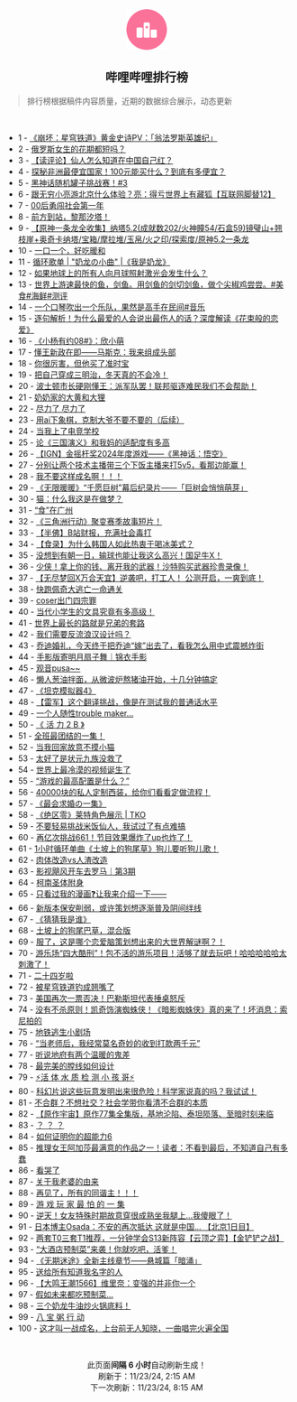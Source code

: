<div align="center">
    <img src="./assets/icon_rank.png" alt="logo" />
    <h2>哔哩哔哩排行榜</h>
</div>

> 排行榜根据稿件内容质量，近期的数据综合展示，动态更新

<br />

<ul><li><span>1 - <a href=https://www.bilibili.com/BV1GeUUYREXy target=_blank>《崩坏：星穹铁道》黄金史诗PV：「翁法罗斯英雄纪」</a></span></li><li><span>2 - <a href=https://www.bilibili.com/BV1WeUfYvERr target=_blank>俄罗斯女生的花期都短吗？</a></span></li><li><span>3 - <a href=https://www.bilibili.com/BV1y1BvYCENB target=_blank>【读评论】仙人怎么知道在中国自己红？</a></span></li><li><span>4 - <a href=https://www.bilibili.com/BV1h6UUYDEY3 target=_blank>探秘非洲最便宜国家！100元能买什么？到底有多便宜？</a></span></li><li><span>5 - <a href=https://www.bilibili.com/BV184SAYdELT target=_blank>黑神话随机罐子挑战赛！#3</a></span></li><li><span>6 - <a href=https://www.bilibili.com/BV1m6STYYEGb target=_blank>跟无穷小亮游北京什么体验？亮：得亏世界上有藏狐【互联网脚替12】</a></span></li><li><span>7 - <a href=https://www.bilibili.com/BV1FpUUYAE61 target=_blank>00后勇闯社会第一年</a></span></li><li><span>8 - <a href=https://www.bilibili.com/BV1mZURYaE9p target=_blank>前方到站，黎那汐塔！</a></span></li><li><span>9 - <a href=https://www.bilibili.com/BV1P6SNYREo8 target=_blank>【原神一条龙全收集】纳塔5.2(成就数202/火神瞳54/石盒59)镜璧山+翘枝崖+奥奇卡纳塔/宝箱/摩拉堆/玉帛/火之印/探索度/原神5.2一条龙</a></span></li><li><span>10 - <a href=https://www.bilibili.com/BV1BuUQYBEzt target=_blank>一口一个，好吃暖和</a></span></li><li><span>11 - <a href=https://www.bilibili.com/BV1jtSuYJEhh target=_blank>循环歌单&nbsp;|&nbsp;&quot;奶龙の小曲&quot;&nbsp;|《我是奶龙》</a></span></li><li><span>12 - <a href=https://www.bilibili.com/BV1zZUWYwEyJ target=_blank>如果地球上的所有人向月球照射激光会发生什么？</a></span></li><li><span>13 - <a href=https://www.bilibili.com/BV121U2YBEdn target=_blank>世界上游速最快的鱼，剑鱼。用剑鱼的剑切剑鱼，做个尖椒鸡尝尝。#美食#海鲜#测评</a></span></li><li><span>14 - <a href=https://www.bilibili.com/BV1HVSuYfEPs target=_blank>一个口琴吹出一个乐队，果然是高手在民间#音乐</a></span></li><li><span>15 - <a href=https://www.bilibili.com/BV1omUfYRE8F target=_blank>逐句解析！为什么最爱的人会说出最伤人的话？深度解读《花束般的恋爱》</a></span></li><li><span>16 - <a href=https://www.bilibili.com/BV1yXUUYrEzx target=_blank>《小杨有约08#》：欣小萌</a></span></li><li><span>17 - <a href=https://www.bilibili.com/BV1yHSKYdEqp target=_blank>懂王新政在即——马斯克：我来组成头部</a></span></li><li><span>18 - <a href=https://www.bilibili.com/BV1BuUQYqEom target=_blank>你很厉害，但他买了准时宝</a></span></li><li><span>19 - <a href=https://www.bilibili.com/BV1RUUoYjEYS target=_blank>把自己穿成三明治，冬天真的不会冷！</a></span></li><li><span>20 - <a href=https://www.bilibili.com/BV1MqSTYvEHC target=_blank>波士顿市长硬刚懂王：派军队罢！联邦驱逐难民我们不会帮助！</a></span></li><li><span>21 - <a href=https://www.bilibili.com/BV1NCSTYhEx7 target=_blank>奶奶家的大黄和大狸</a></span></li><li><span>22 - <a href=https://www.bilibili.com/BV1AXSTYsEc3 target=_blank>尽力了&nbsp;尽力了</a></span></li><li><span>23 - <a href=https://www.bilibili.com/BV1bsUSYSEj5 target=_blank>用ai下象棋，克制大爷不要不要的（后续）</a></span></li><li><span>24 - <a href=https://www.bilibili.com/BV1HXSTYsEZv target=_blank>当我上了电竞学校</a></span></li><li><span>25 - <a href=https://www.bilibili.com/BV13LSMYzE2w target=_blank>论《三国演义》和我妈的适配度有多高</a></span></li><li><span>26 - <a href=https://www.bilibili.com/BV1atU9YPEuw target=_blank>【IGN】金摇杆奖2024年度游戏——《黑神话：悟空》</a></span></li><li><span>27 - <a href=https://www.bilibili.com/BV1fLUyYnEwC target=_blank>分别让两个技术主播带三个下饭主播来打5v5，看那边能赢！</a></span></li><li><span>28 - <a href=https://www.bilibili.com/BV1CgUWYPEBv target=_blank>我不要这样成名啊！！！</a></span></li><li><span>29 - <a href=https://www.bilibili.com/BV1bLU1YgEma target=_blank>《无限暖暖》“千愿巨树”幕后纪录片——「巨树会悄悄萌芽」</a></span></li><li><span>30 - <a href=https://www.bilibili.com/BV1tZSKYwEDA target=_blank>猫：什么我这是在做梦？</a></span></li><li><span>31 - <a href=https://www.bilibili.com/BV1uESMYqEUy target=_blank>“食”在广州</a></span></li><li><span>32 - <a href=https://www.bilibili.com/BV1CQU2YeEY4 target=_blank>《三角洲行动》聚变赛季故事短片！</a></span></li><li><span>33 - <a href=https://www.bilibili.com/BV1DkUtYZE8f target=_blank>【半佛】B站财报，充满社会毒打</a></span></li><li><span>34 - <a href=https://www.bilibili.com/BV1gkUUYJEHG target=_blank>【食录】为什么韩国人如此热衷于喝冰美式？</a></span></li><li><span>35 - <a href=https://www.bilibili.com/BV1SESMYiE7e target=_blank>没想到有朝一日，输球也能让我这么高兴！国足牛X！</a></span></li><li><span>36 - <a href=https://www.bilibili.com/BV1FzUoYWEEP target=_blank>少侠！拿上你的钱、离开我的武器！沙特购买武器珍贵录像！</a></span></li><li><span>37 - <a href=https://www.bilibili.com/BV1xYUSY5EBN target=_blank>【无尽梦回X万合天宜】逆袭吧，打工人！&nbsp;公测开启，一爽到底！</a></span></li><li><span>38 - <a href=https://www.bilibili.com/BV1RDUfYXE8C target=_blank>快跑佩奇大逃亡一命通关</a></span></li><li><span>39 - <a href=https://www.bilibili.com/BV1dKSgYpEoh target=_blank>coser出门四宗罪</a></span></li><li><span>40 - <a href=https://www.bilibili.com/BV1qPUmYxEKb target=_blank>当代小学生的文具究竟有多高级！</a></span></li><li><span>41 - <a href=https://www.bilibili.com/BV15gSgYDEWY target=_blank>世界上最长的路就是兄弟的套路</a></span></li><li><span>42 - <a href=https://www.bilibili.com/BV1cfUUYBEnS target=_blank>我们需要反流浪汉设计吗？</a></span></li><li><span>43 - <a href=https://www.bilibili.com/BV13Lm8YwExR target=_blank>乔迪婚礼，今天终于把乔迪“嫁”出去了，看我怎么用中式震撼炸街</a></span></li><li><span>44 - <a href=https://www.bilibili.com/BV1RwSKYzEPi target=_blank>手影版寄明月扇子舞｜锦衣手影</a></span></li><li><span>45 - <a href=https://www.bilibili.com/BV11YUSY5E4d target=_blank>观音pusa~~</a></span></li><li><span>46 - <a href=https://www.bilibili.com/BV1wqUfYYEwg target=_blank>懒人葱油拌面，从微波炉熬猪油开始，十几分钟搞定</a></span></li><li><span>47 - <a href=https://www.bilibili.com/BV1ucBqYpEAG target=_blank>《坦克模拟器4》</a></span></li><li><span>48 - <a href=https://www.bilibili.com/BV1yhSgYKEL5 target=_blank>【雷军】这个翻译挑战，像是在测试我的普通话水平</a></span></li><li><span>49 - <a href=https://www.bilibili.com/BV1xzUJYZEbh target=_blank>一个人随性trouble&nbsp;maker…</a></span></li><li><span>50 - <a href=https://www.bilibili.com/BV1kmUyYbEBS target=_blank>《&nbsp;活&nbsp;力&nbsp;2&nbsp;B&nbsp;》</a></span></li><li><span>51 - <a href=https://www.bilibili.com/BV1H9STY9EpD target=_blank>全班最团结的一集！</a></span></li><li><span>52 - <a href=https://www.bilibili.com/BV1jWSTY5E3p target=_blank>当我回家故意不摸小猫</a></span></li><li><span>53 - <a href=https://www.bilibili.com/BV19UUpYEEkq target=_blank>太好了是状元九族没救了</a></span></li><li><span>54 - <a href=https://www.bilibili.com/BV1LLScYxEP7 target=_blank>世界上最冷漠的视频诞生了</a></span></li><li><span>55 - <a href=https://www.bilibili.com/BV1aBSFYDESV target=_blank>“游戏的最高配置是什么？”</a></span></li><li><span>56 - <a href=https://www.bilibili.com/BV1J7STYEEew target=_blank>40000块的私人定制西装，给你们看看定做流程！</a></span></li><li><span>57 - <a href=https://www.bilibili.com/BV1LHSTY1EeW target=_blank>《最会求婚の一集》</a></span></li><li><span>58 - <a href=https://www.bilibili.com/BV1fxUUYFE3X target=_blank>《绝区零》莱特角色展示&nbsp;|&nbsp;TKO</a></span></li><li><span>59 - <a href=https://www.bilibili.com/BV1cdSTYWEan target=_blank>不要轻易挑战米饭仙人，我试过了有点难搞</a></span></li><li><span>60 - <a href=https://www.bilibili.com/BV1yXSFY3ECP target=_blank>再亿次挑战661！节目效果爆炸了up也炸了！</a></span></li><li><span>61 - <a href=https://www.bilibili.com/BV1erSPYNE2h target=_blank>1小时循环单曲《土坡上的狗尾草》狗儿要听狗儿歌！</a></span></li><li><span>62 - <a href=https://www.bilibili.com/BV1wiUfYPECq target=_blank>肉体改造vs人渣改造</a></span></li><li><span>63 - <a href=https://www.bilibili.com/BV1VqSFYpE8Z target=_blank>影视飓风开车去罗马｜第3期</a></span></li><li><span>64 - <a href=https://www.bilibili.com/BV1UHSgYGEt7 target=_blank>柯南圣体附身</a></span></li><li><span>65 - <a href=https://www.bilibili.com/BV16wUfY4EFz target=_blank>只看过我的漫画❓让我来介绍一下——</a></span></li><li><span>66 - <a href=https://www.bilibili.com/BV1X3SMY3EtJ target=_blank>新版本保安削弱，或许策划想逐渐普及阴间绊线</a></span></li><li><span>67 - <a href=https://www.bilibili.com/BV14tUfYzEjf target=_blank>《猜猜我是谁》</a></span></li><li><span>68 - <a href=https://www.bilibili.com/BV1BnSTYjEAy target=_blank>土坡上的狗尾巴草，混合版</a></span></li><li><span>69 - <a href=https://www.bilibili.com/BV18zSTYPEFN target=_blank>服了，这是哪个恋爱脑策划想出来的大世界解谜啊？！</a></span></li><li><span>70 - <a href=https://www.bilibili.com/BV1voScYtEGK target=_blank>游乐场“四大酷刑”！包不活的游乐项目！活够了就去玩吧！哈哈哈哈哈太刺激了！</a></span></li><li><span>71 - <a href=https://www.bilibili.com/BV1W9SuYaE5h target=_blank>二十四岁啦</a></span></li><li><span>72 - <a href=https://www.bilibili.com/BV1ytSMY8E8A target=_blank>被星穹铁道钓成翘嘴了</a></span></li><li><span>73 - <a href=https://www.bilibili.com/BV18nUmYyEWq target=_blank>美国再次一票否决！巴勒斯坦代表捶桌怒斥</a></span></li><li><span>74 - <a href=https://www.bilibili.com/BV1XHUQY8EqA target=_blank>没有不杀原则！凯奇饰演蜘蛛侠！《暗影蜘蛛侠》真的来了！坏消息：索尼拍的</a></span></li><li><span>75 - <a href=https://www.bilibili.com/BV1mnSMYNE85 target=_blank>地铁逃生小剧场</a></span></li><li><span>76 - <a href=https://www.bilibili.com/BV1NYUfYKEGL target=_blank>“当老师后，我经常莫名奇妙的收到打款两千元”</a></span></li><li><span>77 - <a href=https://www.bilibili.com/BV19rUXYvESp target=_blank>听说地府有两个温暖的鬼差</a></span></li><li><span>78 - <a href=https://www.bilibili.com/BV1Y5UsYnE8p target=_blank>最完美的膛线如何设计</a></span></li><li><span>79 - <a href=https://www.bilibili.com/BV1i5UQYNEvD target=_blank>⚡活&nbsp;体&nbsp;水&nbsp;质&nbsp;检&nbsp;测&nbsp;小&nbsp;孩&nbsp;哥⚡</a></span></li><li><span>80 - <a href=https://www.bilibili.com/BV1xkSTYwEfb target=_blank>科幻片说这些玩意发明出来很危险！科学家说真的吗？我试试！</a></span></li><li><span>81 - <a href=https://www.bilibili.com/BV1KPUZYTECq target=_blank>不合群？不想社交？社会学带你看清不合群的本质</a></span></li><li><span>82 - <a href=https://www.bilibili.com/BV18ySwYsE1e target=_blank>【原作宇宙】原作77集全集版，基地沦陷、泰坦陨落、至暗时刻来临</a></span></li><li><span>83 - <a href=https://www.bilibili.com/BV1HxUCYREmC target=_blank>？&nbsp;？&nbsp;？</a></span></li><li><span>84 - <a href=https://www.bilibili.com/BV1SHSgYGEEU target=_blank>如何证明你的超能力6</a></span></li><li><span>85 - <a href=https://www.bilibili.com/BV1ZGUQYiEWb target=_blank>推理女王阿加莎最满意的作品之一！读者：不看到最后，不知道自己有多蠢</a></span></li><li><span>86 - <a href=https://www.bilibili.com/BV1WGSFYzE1k target=_blank>看哭了</a></span></li><li><span>87 - <a href=https://www.bilibili.com/BV1CfUDYLExH target=_blank>关于我老婆的由来</a></span></li><li><span>88 - <a href=https://www.bilibili.com/BV1igUSYFEnw target=_blank>再见了，所有的同谐主！！！</a></span></li><li><span>89 - <a href=https://www.bilibili.com/BV1LHSTY1Ems target=_blank>游&nbsp;戏&nbsp;玩&nbsp;家&nbsp;最&nbsp;怕&nbsp;的&nbsp;一&nbsp;集</a></span></li><li><span>90 - <a href=https://www.bilibili.com/BV1c9STY9EQY target=_blank>逆天！女友特殊时期故意穿很成熟坐我腿上…我傻眼了！</a></span></li><li><span>91 - <a href=https://www.bilibili.com/BV1zqSKY1Ej5 target=_blank>日本博主Osada：不安的再次抵达&nbsp;这就是中国…&nbsp;【北京1日目】</a></span></li><li><span>92 - <a href=https://www.bilibili.com/BV1aeSuYLE4A target=_blank>两套T0三套T1推荐，一分钟学会S13新阵容【云顶之弈】【金铲铲之战】</a></span></li><li><span>93 - <a href=https://www.bilibili.com/BV1MrSuY6E1B target=_blank>“大酒店预制菜”来袭！你就吃吧，活爹！</a></span></li><li><span>94 - <a href=https://www.bilibili.com/BV1NQUUYVEoN target=_blank>《无期迷途》全新主线章节——悬城篇「暗涌」</a></span></li><li><span>95 - <a href=https://www.bilibili.com/BV14UUAYmExC target=_blank>送给所有知道我名字的人</a></span></li><li><span>96 - <a href=https://www.bilibili.com/BV1vhSuY7EeB target=_blank>【大鸣王潮1566】维里奈：变强的并非你一个</a></span></li><li><span>97 - <a href=https://www.bilibili.com/BV1x1UZYME1Q target=_blank>假如未来都吃预制菜…</a></span></li><li><span>98 - <a href=https://www.bilibili.com/BV1hLUfYmERe target=_blank>三个奶龙牛油炒火锅底料！</a></span></li><li><span>99 - <a href=https://www.bilibili.com/BV1dASMY2Enq target=_blank>八&nbsp;宝&nbsp;粥&nbsp;行&nbsp;动</a></span></li><li><span>100 - <a href=https://www.bilibili.com/BV17gUbYzE9S target=_blank>这才叫一战成名，上台前无人知晓，一曲唱完火遍全国</a></span></li></ul>

<br />

<p align=center>此页面<strong>间隔 6 小时</strong>自动刷新生成！<br>刷新于：11/23/24, 2:15 AM<br>下一次刷新：11/23/24, 8:15 AM</p>
